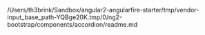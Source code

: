 /Users/th3brink/Sandbox/angular2-angularfire-starter/tmp/vendor-input_base_path-YQBge20K.tmp/0/ng2-bootstrap/components/accordion/readme.md